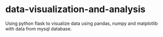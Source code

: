 # data-visualization-and-analysis
Using python flask to visualize data using pandas, numpy and matplotlib with data from mysql database.
